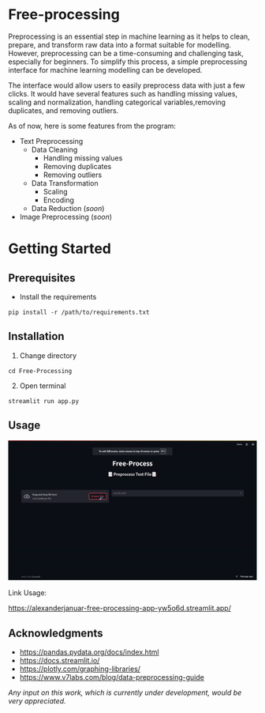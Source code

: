 # Free-processing
Preprocessing is an essential step in machine learning as it helps to clean, prepare, and transform raw data into a format suitable for modelling. However, preprocessing can be a time-consuming and challenging task, especially for beginners. To simplify this process, a simple preprocessing interface for machine learning modelling can be developed.

The interface would allow users to easily preprocess data with just a few clicks. It would have several features such as handling missing values, scaling and normalization, handling categorical variables,removing duplicates, and removing outliers.

As of now, here is some features from the program:
- Text Preprocessing
  - Data Cleaning
    - Handling missing values
    - Removing duplicates
    - Removing outliers
  - Data Transformation
    - Scaling
    - Encoding
  - Data Reduction (*soon*)
- Image Preprocessing (*soon*)

# Getting Started

## Prerequisites
- Install the requirements
```
pip install -r /path/to/requirements.txt
```

## Installation
1. Change directory
```
cd Free-Processing
```
2. Open terminal
```
streamlit run app.py
```

## Usage
![Alt Text](https://github.com/alexanderjanuar/Free-Processing/blob/main/demo.gif)

Link Usage:

https://alexanderjanuar-free-processing-app-yw5o6d.streamlit.app/

## Acknowledgments
- https://pandas.pydata.org/docs/index.html
- https://docs.streamlit.io/
- https://plotly.com/graphing-libraries/
- https://www.v7labs.com/blog/data-preprocessing-guide

*Any input on this work, which is currently under development, would be very appreciated.*


